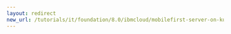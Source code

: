 ```yaml
---
layout: redirect
new_url: /tutorials/it/foundation/8.0/ibmcloud/mobilefirst-server-on-kubernetes-using-helm/
---
```

